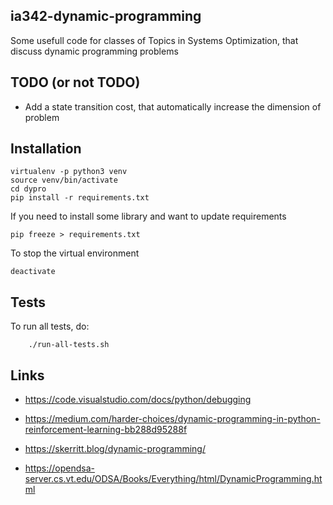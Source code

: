 ## ia342-dynamic-programming

Some usefull code for classes of Topics in Systems Optimization, that discuss dynamic programming problems



## TODO (or not TODO)
* Add a state transition cost, that automatically increase the dimension of problem


## Installation
    virtualenv -p python3 venv
    source venv/bin/activate
    cd dypro
    pip install -r requirements.txt

If you need to install some library and want to update requirements

    pip freeze > requirements.txt

To stop the virtual environment
    
    deactivate

## Tests
To run all tests, do:

        ./run-all-tests.sh

## Links
* https://code.visualstudio.com/docs/python/debugging

* https://medium.com/harder-choices/dynamic-programming-in-python-reinforcement-learning-bb288d95288f
* https://skerritt.blog/dynamic-programming/
* https://opendsa-server.cs.vt.edu/ODSA/Books/Everything/html/DynamicProgramming.html